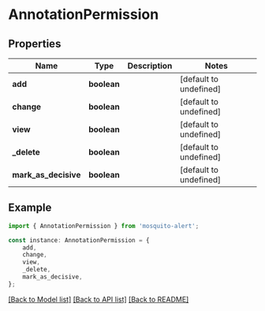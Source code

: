 # AnnotationPermission


## Properties

Name | Type | Description | Notes
------------ | ------------- | ------------- | -------------
**add** | **boolean** |  | [default to undefined]
**change** | **boolean** |  | [default to undefined]
**view** | **boolean** |  | [default to undefined]
**_delete** | **boolean** |  | [default to undefined]
**mark_as_decisive** | **boolean** |  | [default to undefined]

## Example

```typescript
import { AnnotationPermission } from 'mosquito-alert';

const instance: AnnotationPermission = {
    add,
    change,
    view,
    _delete,
    mark_as_decisive,
};
```

[[Back to Model list]](../README.md#documentation-for-models) [[Back to API list]](../README.md#documentation-for-api-endpoints) [[Back to README]](../README.md)
